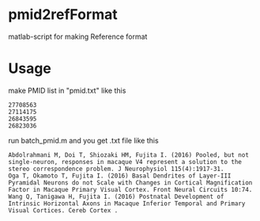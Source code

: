 # pmid2refFormat
matlab-script for making Reference format

# Usage
make PMID list in "pmid.txt" like this

```
27708563
27114175
26843595
26823036
```

run batch_pmid.m 
and you get .txt file like this

```
Abdolrahmani M, Doi T, Shiozaki HM, Fujita I. (2016) Pooled, but not single-neuron, responses in macaque V4 represent a solution to the stereo correspondence problem. J Neurophysiol 115(4):1917-31. 
Oga T, Okamoto T, Fujita I. (2016) Basal Dendrites of Layer-III Pyramidal Neurons do not Scale with Changes in Cortical Magnification Factor in Macaque Primary Visual Cortex. Front Neural Circuits 10:74. 
Wang Q, Tanigawa H, Fujita I. (2016) Postnatal Development of Intrinsic Horizontal Axons in Macaque Inferior Temporal and Primary Visual Cortices. Cereb Cortex . 
```
